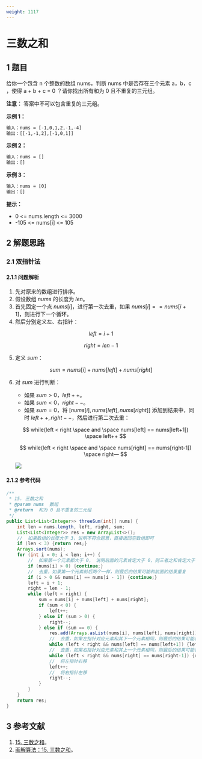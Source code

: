 ```yaml
---
weight: 1117
---
```


# 三数之和

## 1 题目

给你一个包含 n 个整数的数组 nums，判断 nums 中是否存在三个元素 a，b，c ，使得 a + b + c = 0 ？请你找出所有和为 0 且不重复的三元组。

**注意：** 答案中不可以包含重复的三元组。

**示例 1：**

```txt
输入：nums = [-1,0,1,2,-1,-4]
输出：[[-1,-1,2],[-1,0,1]]
```

**示例 2：**

```txt
输入：nums = []
输出：[]
```

**示例 3：**

```txt
输入：nums = [0]
输出：[]
```

**提示：**

* 0 <= nums.length <= 3000
* -105 <= nums[i] <= 105

## 2 解题思路

### 2.1 双指针法

#### 2.1.1 问题解析

1. 先对原来的数组进行排序。
2. 假设数组 $nums$ 的长度为 $len$。
3. 首先固定一个点 $nums[i]$，进行第一次去重，如果 $nums[i]==nums[i+1]$，则进行下一个循环。
4. 然后分别定义左、右指针：

$$
left = i + 1
$$

$$
right = len - 1
$$

5. 定义 $sum$：

$$
sum = nums[i] + nums[left] + nums[right]
$$

6. 对 $sum$ 进行判断：
   
   * 如果 $sum>0$，$left++$。
   * 如果 $sum < 0$，$right--$。
   * 如果 $sum = 0$，将 $[nums[i],nums[left],nums[right]]$ 添加到结果中，同时 $left++,right--$，然后进行第二次去重：
   
   $$
   while(left < right \space and \space nums[left] == nums[left+1]) \space left++
   $$
   
   $$
   while(left < right \space and \space nums[right] == nums[right-1]) \space right—
   $$
   
   ![](../../../media/202105/15-三数之和（双指针法）_1621948196.gif)

#### 2.1.2 参考代码

```java
/**
 * 15. 三数之和
 * @param nums  数组
 * @return  和为 0 且不重复的三元组
 */
public List<List<Integer>> threeSum(int[] nums) {
    int len = nums.length, left, right, sum;
    List<List<Integer>> res = new ArrayList<>();
    //  如果数组的长度大于 3，说明不符合题意，直接返回空数组即可
    if (len < 3) {return res;}
    Arrays.sort(nums);
    for (int i = 0; i < len; i++) {
        //  如果第一个元素都大于 0， 说明后面的元素肯定大于 0，则三者之和肯定大于 0，继续进行下一个循环即可
        if (nums[i] > 0) {continue;}
        //  去重，如果第一个元素前后两个一样，则最后的结果可能和前面的结果重复
        if (i > 0 && nums[i] == nums[i - 1]) {continue;}
        left = i + 1;
        right = len - 1;
        while (left < right) {
            sum = nums[i] + nums[left] + nums[right];
            if (sum < 0) {
                left++;
            } else if (sum > 0) {
                right--;
            } else if (sum == 0) {
                res.add(Arrays.asList(nums[i], nums[left], nums[right]));
                //  去重，如果左指针对应元素和其下一个元素相同，则最后的结果可能和前面的结果重复，直接将左指针向后面移动一位即可
                while (left < right && nums[left] == nums[left+1]) {left++;}
                //  去重，如果右指针对应元素和其上一个元素相同，则最后的结果可能和前面的结果重复，直接将右指针向前面移动一位即可
                while (left < right && nums[right] == nums[right-1]) {right--;}
                //  将左指针右移
                left++;
                //  将右指针左移
                right--;
            }
        }
    }
    return res;
}
```

## 3 参考文献

1. [15. 三数之和](https://leetcode-cn.com/problems/3sum)。
2. [画解算法：15. 三数之和](https://leetcode-cn.com/problems/3sum/solution/hua-jie-suan-fa-15-san-shu-zhi-he-by-guanpengchn)。

